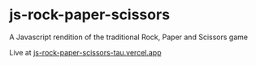 # js-rock-paper-scissors

A Javascript rendition of the traditional Rock, Paper and Scissors game

Live at [js-rock-paper-scissors-tau.vercel.app](https://js-rock-paper-scissors-tau.vercel.app/)
